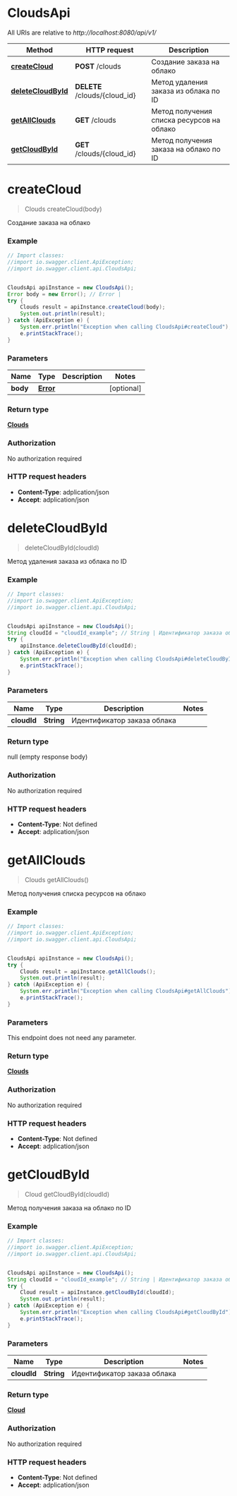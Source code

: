 # CloudsApi

All URIs are relative to *http://localhost:8080/api/v1/*

Method | HTTP request | Description
------------- | ------------- | -------------
[**createCloud**](CloudsApi.md#createCloud) | **POST** /clouds | Создание заказа на облако
[**deleteCloudById**](CloudsApi.md#deleteCloudById) | **DELETE** /clouds/{cloud_id} | Метод удаления заказа из облака по ID
[**getAllClouds**](CloudsApi.md#getAllClouds) | **GET** /clouds | Метод получения списка ресурсов на облако
[**getCloudById**](CloudsApi.md#getCloudById) | **GET** /clouds/{cloud_id} | Метод получения заказа на облако по ID

<a name="createCloud"></a>
# **createCloud**
> Clouds createCloud(body)

Создание заказа на облако

### Example
```java
// Import classes:
//import io.swagger.client.ApiException;
//import io.swagger.client.api.CloudsApi;


CloudsApi apiInstance = new CloudsApi();
Error body = new Error(); // Error | 
try {
    Clouds result = apiInstance.createCloud(body);
    System.out.println(result);
} catch (ApiException e) {
    System.err.println("Exception when calling CloudsApi#createCloud");
    e.printStackTrace();
}
```

### Parameters

Name | Type | Description  | Notes
------------- | ------------- | ------------- | -------------
 **body** | [**Error**](Error.md)|  | [optional]

### Return type

[**Clouds**](Clouds.md)

### Authorization

No authorization required

### HTTP request headers

 - **Content-Type**: adplication/json
 - **Accept**: adplication/json

<a name="deleteCloudById"></a>
# **deleteCloudById**
> deleteCloudById(cloudId)

Метод удаления заказа из облака по ID

### Example
```java
// Import classes:
//import io.swagger.client.ApiException;
//import io.swagger.client.api.CloudsApi;


CloudsApi apiInstance = new CloudsApi();
String cloudId = "cloudId_example"; // String | Идентификатор заказа облака
try {
    apiInstance.deleteCloudById(cloudId);
} catch (ApiException e) {
    System.err.println("Exception when calling CloudsApi#deleteCloudById");
    e.printStackTrace();
}
```

### Parameters

Name | Type | Description  | Notes
------------- | ------------- | ------------- | -------------
 **cloudId** | **String**| Идентификатор заказа облака |

### Return type

null (empty response body)

### Authorization

No authorization required

### HTTP request headers

 - **Content-Type**: Not defined
 - **Accept**: adplication/json

<a name="getAllClouds"></a>
# **getAllClouds**
> Clouds getAllClouds()

Метод получения списка ресурсов на облако

### Example
```java
// Import classes:
//import io.swagger.client.ApiException;
//import io.swagger.client.api.CloudsApi;


CloudsApi apiInstance = new CloudsApi();
try {
    Clouds result = apiInstance.getAllClouds();
    System.out.println(result);
} catch (ApiException e) {
    System.err.println("Exception when calling CloudsApi#getAllClouds");
    e.printStackTrace();
}
```

### Parameters
This endpoint does not need any parameter.

### Return type

[**Clouds**](Clouds.md)

### Authorization

No authorization required

### HTTP request headers

 - **Content-Type**: Not defined
 - **Accept**: adplication/json

<a name="getCloudById"></a>
# **getCloudById**
> Cloud getCloudById(cloudId)

Метод получения заказа на облако по ID

### Example
```java
// Import classes:
//import io.swagger.client.ApiException;
//import io.swagger.client.api.CloudsApi;


CloudsApi apiInstance = new CloudsApi();
String cloudId = "cloudId_example"; // String | Идентификатор заказа облака
try {
    Cloud result = apiInstance.getCloudById(cloudId);
    System.out.println(result);
} catch (ApiException e) {
    System.err.println("Exception when calling CloudsApi#getCloudById");
    e.printStackTrace();
}
```

### Parameters

Name | Type | Description  | Notes
------------- | ------------- | ------------- | -------------
 **cloudId** | **String**| Идентификатор заказа облака |

### Return type

[**Cloud**](Cloud.md)

### Authorization

No authorization required

### HTTP request headers

 - **Content-Type**: Not defined
 - **Accept**: adplication/json

